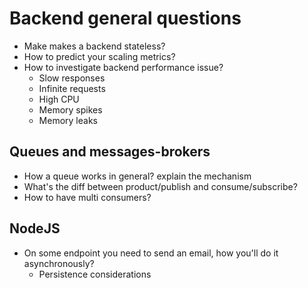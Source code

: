 # Backend general questions 

* Make makes a backend stateless?
* How to predict your scaling metrics?
* How to investigate backend performance issue?
  * Slow responses
  * Infinite requests
  * High CPU
  * Memory spikes
  * Memory leaks
  
## Queues and messages-brokers

* How a queue works in general? explain the mechanism
* What's the diff between product/publish and consume/subscribe?
* How to have multi consumers?

## NodeJS

* On some endpoint you need to send an email, how you'll do it asynchronously?
  * Persistence considerations









